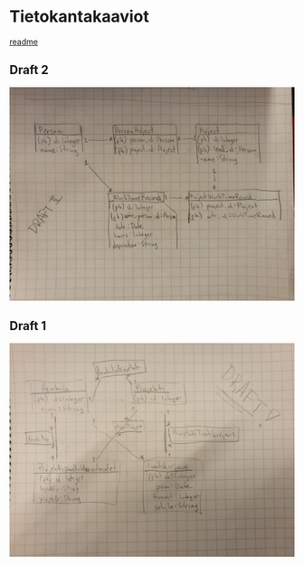 # Tietokantakaaviot

[readme](https://github.com/Kahvipuu/Tyoaikaseuranta/blob/master/README.md)

## Draft 2

<img src="https://github.com/Kahvipuu/Tyoaikaseuranta/blob/master/documentation/pics/database diagram-draft2-small.png">

## Draft 1

<img src="https://github.com/Kahvipuu/Tyoaikaseuranta/blob/master/documentation/pics/tietokantakaavio draft1-small.png">
